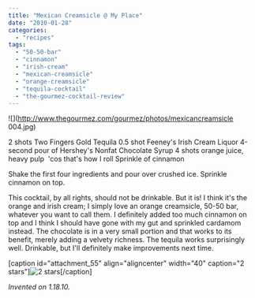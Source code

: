 ```yaml
---
title: "Mexican Creamsicle @ My Place"
date: "2010-01-28"
categories: 
  - "recipes"
tags: 
  - "50-50-bar"
  - "cinnamon"
  - "irish-cream"
  - "mexican-creamsicle"
  - "orange-creamsicle"
  - "tequila-cocktail"
  - "the-gourmez-cocktail-review"
---
```


![](http://www.thegourmez.com/gourmez/photos/mexicancreamsicle 004.jpg)

2 shots Two Fingers Gold Tequila 0.5 shot Feeney's Irish Cream Liquor 4-second pour of Hershey's Nonfat Chocolate Syrup 4 shots orange juice, heavy pulp  'cos that's how I roll Sprinkle of cinnamon

Shake the first four ingredients and pour over crushed ice. Sprinkle cinnamon on top.

This cocktail, by all rights, should not be drinkable. But it is! I think it's the orange and irish cream; I simply love an orange creamsicle, 50-50 bar, whatever you want to call them. I definitely added too much cinnamon on top and I think I should have gone with my gut and sprinkled cardamom instead. The chocolate is in a very small portion and that works to its benefit, merely adding a velvety richness. The tequila works surprisingly well. Drinkable, but I'll definitely make improvements next time.

\[caption id="attachment\_55" align="aligncenter" width="40" caption="2 stars"\]![2 stars](http://s3.amazonaws.com/thegourmez-wpmedia/2009/02/rating_chicken11.gif "rating_chicken11")\[/caption\]

_Invented on 1.18.10._
